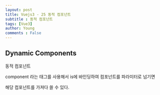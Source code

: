 ```yaml
---
layout: post
title: Vuejs3 - 25 동적 컴포넌트
subtitle : 동적 컴포넌트
tags: [Vue3]
author: Young
comments : False
---
```


## Dynamic Components

동적 컴포넌트

component 라는 태그를 사용해서
is에 바인딩하여 컴포넌트를 파라미터로 넘기면

해당 컴포넌트를 가져다 쓸 수 있다.


